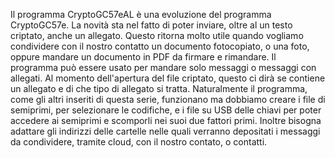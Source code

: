 Il programma CryptoGC57eAL è una evoluzione del programma CryptoGC57e. La novità sta nel fatto di poter inviare, oltre al un testo criptato, anche un allegato.
Questo ritorna molto utile quando vogliamo condividere con il nostro contatto un documento fotocopiato, o una foto, oppure mandare un documento in PDF da firmare
e rimandare. Il programma può essere usato per mandare solo messaggi o messaggi con allegati. Al momento dell'apertura del file criptato, questo ci dirà se contiene
un allegato e di che tipo di allegato si tratta. 
Naturalmente il programma, come gli altri inseriti di questa serie, funzionano ma dobbiamo creare i file di semiprimi, per selezionare le codifiche, e i file su USB
delle chiavi per poter accedere ai semiprimi e scomporli nei suoi due fattori primi.
Inoltre bisogna adattare gli indirizzi delle cartelle nelle quali verranno depositati i messaggi da condividere, tramite cloud, con il nostro contato, o contatti.
